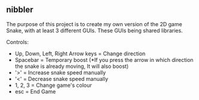 ## nibbler
The purpose of this project is to create my own version of the 2D game Snake, with at least 3 different GUIs. These GUIs being shared libraries.

Controls:
 - Up, Down, Left, Right Arrow keys = Change direction
 - Spacebar = Temporary boost (*If you press the arrow in which direction the snake is already moving, It will also boost)
 - '>' = Increase snake speed manually
 - '<' = Decrease snake speed manually
 - 1, 2, 3 = Change game's colour
 - esc = End Game

